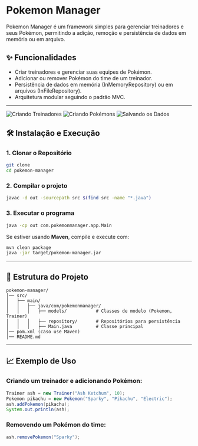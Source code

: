 # Pokemon Manager

Pokemon Manager é um framework simples para gerenciar treinadores e seus Pokémon, permitindo a adição, remoção e persistência de dados em memória ou em arquivo.


## ✨ Funcionalidades
- Criar treinadores e gerenciar suas equipes de Pokémon.
- Adicionar ou remover Pokémon do time de um treinador.
- Persistência de dados em memória (InMemoryRepository) ou em arquivos (InFileRepository).
- Arquitetura modular seguindo o padrão MVC.

---

![Criando Treinadores](images/imagem1.png)
![Criando Pokémons](images/imagem2.png)
![Salvando os Dados](images/imagem3.png)


## 🛠️ Instalação e Execução
### **1. Clonar o Repositório**
```sh
git clone 
cd pokemon-manager
```

### **2. Compilar o projeto**
```sh
javac -d out -sourcepath src $(find src -name "*.java")
```

### **3. Executar o programa**
```sh
java -cp out com.pokemonmanager.app.Main
```

Se estiver usando **Maven**, compile e execute com:
```sh
mvn clean package
java -jar target/pokemon-manager.jar
```

---

## 📝 Estrutura do Projeto
```
pokemon-manager/
│── src/
│   ├── main/
│   │   ├── java/com/pokemonmanager/
│   │   │   ├── models/           # Classes de modelo (Pokemon, Trainer)
│   │   │   ├── repository/       # Repositórios para persistência
│   │   │   ├── Main.java         # Classe principal
│── pom.xml (caso use Maven)
│── README.md
```

---
## 📈 Exemplo de Uso
### Criando um treinador e adicionando Pokémon:
```java
Trainer ash = new Trainer("Ash Ketchum", 10);
Pokemon pikachu = new Pokemon("Sparky", "Pikachu", "Electric");
ash.addPokemon(pikachu);
System.out.println(ash);
```
### Removendo um Pokémon do time:
```java
ash.removePokemon("Sparky");
```
